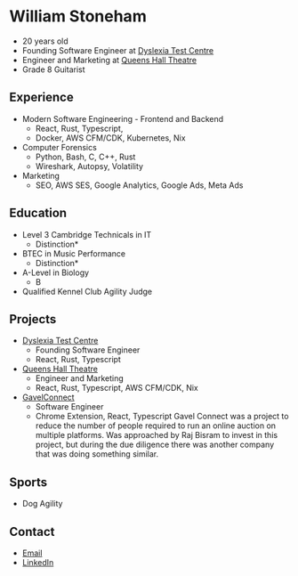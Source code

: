 # William Stoneham
- 20 years old
- Founding Software Engineer at [Dyslexia Test Centre](https://dyslexiatestcentre.co.uk)
- Engineer and Marketing at [Queens Hall Theatre](https://queenshalltheatre.co.uk)
- Grade 8 Guitarist

## Experience
- Modern Software Engineering - Frontend and Backend
    - React, Rust, Typescript,
    - Docker, AWS CFM/CDK, Kubernetes, Nix
- Computer Forensics
    - Python, Bash, C, C++, Rust
    - Wireshark, Autopsy, Volatility
- Marketing
    - SEO, AWS SES, Google Analytics, Google Ads, Meta Ads

## Education
- Level 3 Cambridge Technicals in IT
    - Distinction*
- BTEC in Music Performance
    - Distinction*
- A-Level in Biology
    - B
- Qualified Kennel Club Agility Judge

## Projects
- [Dyslexia Test Centre](https://dyslexiatestcentre.co.uk)
    - Founding Software Engineer
    - React, Rust, Typescript
- [Queens Hall Theatre](https://queenshalltheatre.co.uk)
    - Engineer and Marketing
    - React, Rust, Typescript, AWS CFM/CDK, Nix
- [GavelConnect](https://github.com/GavelConnect/GavelConnect)
    - Software Engineer
    - Chrome Extension, React, Typescript
    Gavel Connect was a project to reduce the number of people required to run an online auction on multiple platforms.
    Was approached by Raj Bisram to invest in this project, but during the due diligence there was another company that was doing something similar.

## Sports
- Dog Agility

## Contact
- [Email](mailto:william.stoneham04@gmail.com)
- [LinkedIn](https://www.linkedin.com/in/williamstoneham/)

